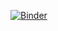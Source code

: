 [![Binder](https://mybinder.org/badge_logo.svg)](https://mybinder.org/v2/gh/UCL-INGI/minicp-tutorial/master)

